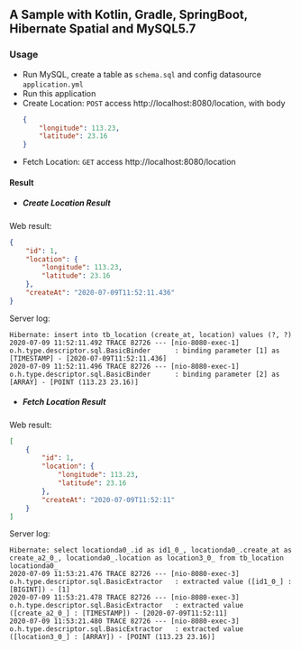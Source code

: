 ## A Sample with Kotlin, Gradle, SpringBoot, Hibernate Spatial and MySQL5.7 

### Usage
- Run MySQL, create a table as ```schema.sql``` and config datasource ```application.yml```
- Run this application
- Create Location: ```POST``` access http://localhost:8080/location, with body
    ```json
    {
        "longitude": 113.23,
        "latitude": 23.16
    }
    ```
- Fetch Location: ```GET``` access http://localhost:8080/location

#### Result
- ##### Create Location Result
Web result: 
```json
{
    "id": 1,
    "location": {
        "longitude": 113.23,
        "latitude": 23.16
    },
    "createAt": "2020-07-09T11:52:11.436"
}
```

Server log:
```log
Hibernate: insert into tb_location (create_at, location) values (?, ?)
2020-07-09 11:52:11.492 TRACE 82726 --- [nio-8080-exec-1] o.h.type.descriptor.sql.BasicBinder      : binding parameter [1] as [TIMESTAMP] - [2020-07-09T11:52:11.436]
2020-07-09 11:52:11.496 TRACE 82726 --- [nio-8080-exec-1] o.h.type.descriptor.sql.BasicBinder      : binding parameter [2] as [ARRAY] - [POINT (113.23 23.16)]
```
- ##### Fetch Location Result
Web result: 
```json
[
    {
        "id": 1,
        "location": {
            "longitude": 113.23,
            "latitude": 23.16
        },
        "createAt": "2020-07-09T11:52:11"
    }
]
```

Server log:
```log
Hibernate: select locationda0_.id as id1_0_, locationda0_.create_at as create_a2_0_, locationda0_.location as location3_0_ from tb_location locationda0_
2020-07-09 11:53:21.476 TRACE 82726 --- [nio-8080-exec-3] o.h.type.descriptor.sql.BasicExtractor   : extracted value ([id1_0_] : [BIGINT]) - [1]
2020-07-09 11:53:21.478 TRACE 82726 --- [nio-8080-exec-3] o.h.type.descriptor.sql.BasicExtractor   : extracted value ([create_a2_0_] : [TIMESTAMP]) - [2020-07-09T11:52:11]
2020-07-09 11:53:21.480 TRACE 82726 --- [nio-8080-exec-3] o.h.type.descriptor.sql.BasicExtractor   : extracted value ([location3_0_] : [ARRAY]) - [POINT (113.23 23.16)]
```